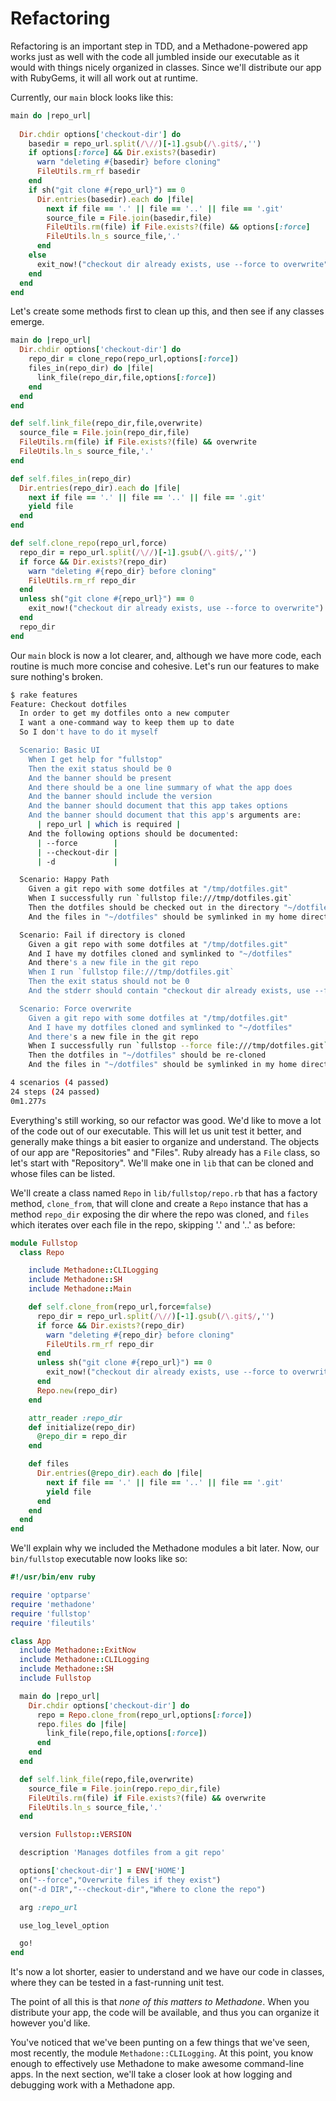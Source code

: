# Refactoring

Refactoring is an important step in TDD, and a Methadone-powered app works just as well with the code all jumbled inside our
executable as it would with things nicely organized in classes.  Since we'll distribute our app with RubyGems, it will all work
out at runtime.

Currently, our `main` block looks like this:

```ruby
main do |repo_url|
  
  Dir.chdir options['checkout-dir'] do
    basedir = repo_url.split(/\//)[-1].gsub(/\.git$/,'')
    if options[:force] && Dir.exists?(basedir)
      warn "deleting #{basedir} before cloning"
      FileUtils.rm_rf basedir
    end
    if sh("git clone #{repo_url}") == 0
      Dir.entries(basedir).each do |file|
        next if file == '.' || file == '..' || file == '.git'
        source_file = File.join(basedir,file)
        FileUtils.rm(file) if File.exists?(file) && options[:force]
        FileUtils.ln_s source_file,'.'
      end
    else
      exit_now!("checkout dir already exists, use --force to overwrite")
    end
  end
end
```

Let's create some methods first to clean up this, and then see if any classes emerge.

```ruby
main do |repo_url|
  Dir.chdir options['checkout-dir'] do
    repo_dir = clone_repo(repo_url,options[:force])
    files_in(repo_dir) do |file|
      link_file(repo_dir,file,options[:force])
    end
  end
end

def self.link_file(repo_dir,file,overwrite)
  source_file = File.join(repo_dir,file)
  FileUtils.rm(file) if File.exists?(file) && overwrite
  FileUtils.ln_s source_file,'.'
end

def self.files_in(repo_dir)
  Dir.entries(repo_dir).each do |file|
    next if file == '.' || file == '..' || file == '.git'
    yield file
  end
end

def self.clone_repo(repo_url,force)
  repo_dir = repo_url.split(/\//)[-1].gsub(/\.git$/,'')
  if force && Dir.exists?(repo_dir)
    warn "deleting #{repo_dir} before cloning"
    FileUtils.rm_rf repo_dir
  end
  unless sh("git clone #{repo_url}") == 0
    exit_now!("checkout dir already exists, use --force to overwrite")
  end
  repo_dir
end
```

Our `main` block is now a lot clearer, and, although we have more code, each routine is much more concise and cohesive.  Let's
run our features to make sure nothing's broken.  

```sh
$ rake features
Feature: Checkout dotfiles
  In order to get my dotfiles onto a new computer
  I want a one-command way to keep them up to date
  So I don't have to do it myself

  Scenario: Basic UI
    When I get help for "fullstop"
    Then the exit status should be 0
    And the banner should be present
    And there should be a one line summary of what the app does
    And the banner should include the version
    And the banner should document that this app takes options
    And the banner should document that this app's arguments are:
      | repo_url | which is required |
    And the following options should be documented:
      | --force        |
      | --checkout-dir |
      | -d             |

  Scenario: Happy Path
    Given a git repo with some dotfiles at "/tmp/dotfiles.git"
    When I successfully run `fullstop file:///tmp/dotfiles.git`
    Then the dotfiles should be checked out in the directory "~/dotfiles"
    And the files in "~/dotfiles" should be symlinked in my home directory

  Scenario: Fail if directory is cloned
    Given a git repo with some dotfiles at "/tmp/dotfiles.git"
    And I have my dotfiles cloned and symlinked to "~/dotfiles"
    And there's a new file in the git repo
    When I run `fullstop file:///tmp/dotfiles.git`
    Then the exit status should not be 0
    And the stderr should contain "checkout dir already exists, use --force to overwrite"

  Scenario: Force overwrite
    Given a git repo with some dotfiles at "/tmp/dotfiles.git"
    And I have my dotfiles cloned and symlinked to "~/dotfiles"
    And there's a new file in the git repo
    When I successfully run `fullstop --force file:///tmp/dotfiles.git`
    Then the dotfiles in "~/dotfiles" should be re-cloned
    And the files in "~/dotfiles" should be symlinked in my home directory

4 scenarios (4 passed)
24 steps (24 passed)
0m1.277s
```

Everything's still working, so our refactor was good.  We'd like to move a lot of the code out of our executable.  This will let
us unit test it better, and generally make things a bit easier to organize and understand.  The objects of our app are
"Repositories" and "Files".  Ruby already has a `File` class, so let's start with "Repository".  We'll make one in `lib` that can
be cloned and whose files can be listed.

We'll create a class named `Repo` in `lib/fullstop/repo.rb` that has a factory method, `clone_from`, that will clone and create a
`Repo` instance that has a method `repo_dir` exposing the dir where the repo was cloned, and `files` which iterates over each
file in the repo, skipping '.' and '..' as before:

```ruby
module Fullstop
  class Repo

    include Methadone::CLILogging
    include Methadone::SH
    include Methadone::Main

    def self.clone_from(repo_url,force=false)
      repo_dir = repo_url.split(/\//)[-1].gsub(/\.git$/,'')
      if force && Dir.exists?(repo_dir)
        warn "deleting #{repo_dir} before cloning"
        FileUtils.rm_rf repo_dir
      end
      unless sh("git clone #{repo_url}") == 0
        exit_now!("checkout dir already exists, use --force to overwrite")
      end
      Repo.new(repo_dir)
    end

    attr_reader :repo_dir
    def initialize(repo_dir)
      @repo_dir = repo_dir
    end

    def files
      Dir.entries(@repo_dir).each do |file|
        next if file == '.' || file == '..' || file == '.git'
        yield file
      end
    end
  end
end
```

We'll explain why we included the Methadone modules a bit later.  Now, our `bin/fullstop` executable now looks like so:

```ruby
#!/usr/bin/env ruby

require 'optparse'
require 'methadone'
require 'fullstop'
require 'fileutils'

class App
  include Methadone::ExitNow
  include Methadone::CLILogging
  include Methadone::SH
  include Fullstop

  main do |repo_url|
    Dir.chdir options['checkout-dir'] do
      repo = Repo.clone_from(repo_url,options[:force])
      repo.files do |file|
        link_file(repo,file,options[:force])
      end
    end
  end

  def self.link_file(repo,file,overwrite)
    source_file = File.join(repo.repo_dir,file)
    FileUtils.rm(file) if File.exists?(file) && overwrite
    FileUtils.ln_s source_file,'.'
  end

  version Fullstop::VERSION

  description 'Manages dotfiles from a git repo'

  options['checkout-dir'] = ENV['HOME']
  on("--force","Overwrite files if they exist")
  on("-d DIR","--checkout-dir","Where to clone the repo")

  arg :repo_url

  use_log_level_option

  go!
end
```

It's now a lot shorter, easier to understand and we have our code in classes, where they can be tested in a fast-running unit
test.

The point of all this is that *none of this matters to Methadone*.  When you distribute your app, the code will be available, and
thus you can organize it however you'd like.

You've noticed that we've been punting on a few things that we've seen, most recently, the module `Methadone::CLILogging`.  At
this point, you know enough to effectively use Methadone to make awesome command-line apps.  In the next section, we'll take a
closer look at how logging and debugging work with a Methadone app.
